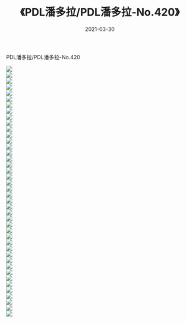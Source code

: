 ﻿---
layout: post
title:  《PDL潘多拉/PDL潘多拉-No.420》
date:   2021-03-30
img: http://img.660000.xyz/Sharelink/网络美图/2021/PDL潘多拉/PDL潘多拉-No.420/000.jpg
categories: [美女, 清纯, 唯美]
---

PDL潘多拉/PDL潘多拉-No.420

 ![](http://img.660000.xyz/Sharelink/网络美图/2021/PDL潘多拉/PDL潘多拉-No.420/001.jpg) <br>![](http://img.660000.xyz/Sharelink/网络美图/2021/PDL潘多拉/PDL潘多拉-No.420/002.jpg) <br>![](http://img.660000.xyz/Sharelink/网络美图/2021/PDL潘多拉/PDL潘多拉-No.420/003.jpg) <br>![](http://img.660000.xyz/Sharelink/网络美图/2021/PDL潘多拉/PDL潘多拉-No.420/004.jpg) <br>![](http://img.660000.xyz/Sharelink/网络美图/2021/PDL潘多拉/PDL潘多拉-No.420/005.jpg) <br>![](http://img.660000.xyz/Sharelink/网络美图/2021/PDL潘多拉/PDL潘多拉-No.420/006.jpg) <br>![](http://img.660000.xyz/Sharelink/网络美图/2021/PDL潘多拉/PDL潘多拉-No.420/007.jpg) <br>![](http://img.660000.xyz/Sharelink/网络美图/2021/PDL潘多拉/PDL潘多拉-No.420/008.jpg) <br>![](http://img.660000.xyz/Sharelink/网络美图/2021/PDL潘多拉/PDL潘多拉-No.420/009.jpg) <br>![](http://img.660000.xyz/Sharelink/网络美图/2021/PDL潘多拉/PDL潘多拉-No.420/010.jpg) <br>![](http://img.660000.xyz/Sharelink/网络美图/2021/PDL潘多拉/PDL潘多拉-No.420/011.jpg) <br>![](http://img.660000.xyz/Sharelink/网络美图/2021/PDL潘多拉/PDL潘多拉-No.420/012.jpg) <br>![](http://img.660000.xyz/Sharelink/网络美图/2021/PDL潘多拉/PDL潘多拉-No.420/013.jpg) <br>![](http://img.660000.xyz/Sharelink/网络美图/2021/PDL潘多拉/PDL潘多拉-No.420/014.jpg) <br>![](http://img.660000.xyz/Sharelink/网络美图/2021/PDL潘多拉/PDL潘多拉-No.420/015.jpg) <br>![](http://img.660000.xyz/Sharelink/网络美图/2021/PDL潘多拉/PDL潘多拉-No.420/016.jpg) <br>![](http://img.660000.xyz/Sharelink/网络美图/2021/PDL潘多拉/PDL潘多拉-No.420/017.jpg) <br>![](http://img.660000.xyz/Sharelink/网络美图/2021/PDL潘多拉/PDL潘多拉-No.420/018.jpg) <br>![](http://img.660000.xyz/Sharelink/网络美图/2021/PDL潘多拉/PDL潘多拉-No.420/019.jpg) <br>![](http://img.660000.xyz/Sharelink/网络美图/2021/PDL潘多拉/PDL潘多拉-No.420/020.jpg) <br>![](http://img.660000.xyz/Sharelink/网络美图/2021/PDL潘多拉/PDL潘多拉-No.420/021.jpg) <br>![](http://img.660000.xyz/Sharelink/网络美图/2021/PDL潘多拉/PDL潘多拉-No.420/022.jpg) <br>![](http://img.660000.xyz/Sharelink/网络美图/2021/PDL潘多拉/PDL潘多拉-No.420/023.jpg) <br>![](http://img.660000.xyz/Sharelink/网络美图/2021/PDL潘多拉/PDL潘多拉-No.420/024.jpg) <br>![](http://img.660000.xyz/Sharelink/网络美图/2021/PDL潘多拉/PDL潘多拉-No.420/025.jpg) <br>![](http://img.660000.xyz/Sharelink/网络美图/2021/PDL潘多拉/PDL潘多拉-No.420/026.jpg) <br>![](http://img.660000.xyz/Sharelink/网络美图/2021/PDL潘多拉/PDL潘多拉-No.420/027.jpg) <br>![](http://img.660000.xyz/Sharelink/网络美图/2021/PDL潘多拉/PDL潘多拉-No.420/028.jpg) <br>![](http://img.660000.xyz/Sharelink/网络美图/2021/PDL潘多拉/PDL潘多拉-No.420/029.jpg) <br>![](http://img.660000.xyz/Sharelink/网络美图/2021/PDL潘多拉/PDL潘多拉-No.420/030.jpg) <br>![](http://img.660000.xyz/Sharelink/网络美图/2021/PDL潘多拉/PDL潘多拉-No.420/031.jpg) <br>![](http://img.660000.xyz/Sharelink/网络美图/2021/PDL潘多拉/PDL潘多拉-No.420/032.jpg) <br>![](http://img.660000.xyz/Sharelink/网络美图/2021/PDL潘多拉/PDL潘多拉-No.420/033.jpg) <br>![](http://img.660000.xyz/Sharelink/网络美图/2021/PDL潘多拉/PDL潘多拉-No.420/034.jpg) <br>![](http://img.660000.xyz/Sharelink/网络美图/2021/PDL潘多拉/PDL潘多拉-No.420/035.jpg) <br>![](http://img.660000.xyz/Sharelink/网络美图/2021/PDL潘多拉/PDL潘多拉-No.420/036.jpg) <br>![](http://img.660000.xyz/Sharelink/网络美图/2021/PDL潘多拉/PDL潘多拉-No.420/037.jpg) <br>![](http://img.660000.xyz/Sharelink/网络美图/2021/PDL潘多拉/PDL潘多拉-No.420/038.jpg) <br>![](http://img.660000.xyz/Sharelink/网络美图/2021/PDL潘多拉/PDL潘多拉-No.420/039.jpg) <br>![](http://img.660000.xyz/Sharelink/网络美图/2021/PDL潘多拉/PDL潘多拉-No.420/040.jpg) <br>![](http://img.660000.xyz/Sharelink/网络美图/2021/PDL潘多拉/PDL潘多拉-No.420/041.jpg) <br>![](http://img.660000.xyz/Sharelink/网络美图/2021/PDL潘多拉/PDL潘多拉-No.420/042.jpg) <br>